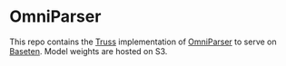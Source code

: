 # OmniParser

This repo contains the [Truss](https://github.com/basetenlabs/truss) implementation of [OmniParser](https://github.com/microsoft/OmniParser) to serve on [Baseten](https://baseten.co). Model weights are hosted on S3.
